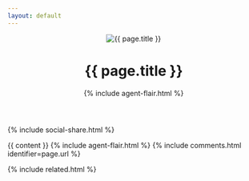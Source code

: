 ```yaml
---
layout: default
---
```

<header class="row max-width-container">
  <div id="header-image"><img src="{{ page.image }}" alt="{{ page.title }}"/></div>
  <div class="max-width">
    <h1 class="pr-md-0 pl-md-0 pt-5 pr-5 pl-5 m-0 text-center">{{ page.title }}</h1>
    {% include agent-flair.html %}
  </div>
</header>

{% include social-share.html %}

<div class="row max-width-container">
  <div class="max-width pl-7 pr-7">
    {{ content }}
    {% include agent-flair.html %}
    {% include comments.html identifier=page.url %}
  </div>
</div>

{% include related.html %}

